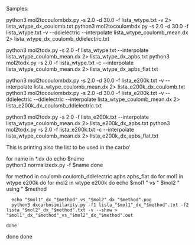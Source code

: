 Samples:

python3 mol2tocoulombdx.py -s 2.0 -d 30.0 -f lista_wtype.txt -v 2> lista_wtype_dx_coulomb.txt
python3 mol2tocoulombdx.py -s 2.0 -d 30.0 -f lista_wtype.txt -v --ddielectric --interpolate lista_wtype_coulomb_mean.dx 2> lista_wtype_dx_coulomb_ddielectric.txt

python3 mol2todx.py -s 2.0 -f lista_wtype.txt --interpolate lista_wtype_coulomb_mean.dx 2> lista_wtype_dx_apbs.txt
python3 mol2todx.py -s 2.0 -f lista_wtype.txt -c --interpolate lista_wtype_coulomb_mean.dx 2> lista_wtype_dx_apbs_flat.txt

python3 mol2tocoulombdx.py -s 2.0 -d 30.0 -f lista_e200k.txt -v --interpolate lista_wtype_coulomb_mean.dx 2> lista_e200k_dx_coulomb.txt
python3 mol2tocoulombdx.py -s 2.0 -d 30.0 -f lista_e200k.txt -v --ddielectric --ddielectric --interpolate lista_wtype_coulomb_mean.dx 2> lista_e200k_dx_coulomb_ddielectric.txt

python3 mol2todx.py -s 2.0 -f lista_e200k.txt --interpolate lista_wtype_coulomb_mean.dx 2> lista_e200k_dx_apbs.txt
python3 mol2todx.py -s 2.0 -f lista_e200k.txt -c --interpolate lista_wtype_coulomb_mean.dx 2> lista_e200k_dx_apbs_flat.txt


This is printing also the list to be used in the carbo'

for name in *.dx 
do 
  echo $name  
  python3 normalizedx.py -f $name
done


for method in coulomb coulomb_ddielectric apbs  apbs_flat
do
  for mol1 in wtype e200k
  do 
    for mol2 in wtype e200k
    do
      echo $mol1 " vs " $mol2  " using " $method
    
      echo "$mol1"_dx_"$method"_vs_"$mol2"_dx_"$method".png
      python3 dxcarbosimilarity.py -f1 lista_"$mol1"_dx_"$method".txt -f2 lista_"$mol2"_dx_"$method".txt -v --show > "$mol1"_dx_"$method"_vs_"$mol2"_dx_"$method".out

    done
  done
done

